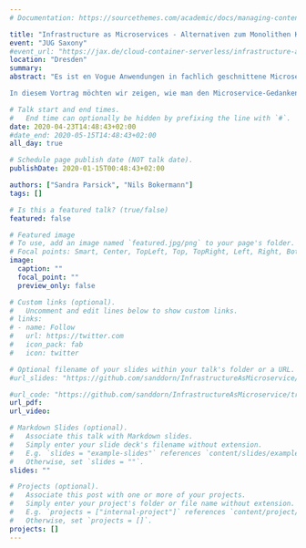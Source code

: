 ```yaml
---
# Documentation: https://sourcethemes.com/academic/docs/managing-content/

title: "Infrastructure as Microservices - Alternativen zum Monolithen Kubernetes"
event: "JUG Saxony"
#event_url: "https://jax.de/cloud-container-serverless/infrastructure-as-microservices-alternativen-zum-monolithen-kubernetes/"
location: "Dresden"
summary:
abstract: "Es ist en Vogue Anwendungen in fachlich geschnittene Microservices zu unterteilen und in Kubernetes-Clustern zu betreiben. Streng genommen ist ein Kubernetes-Cluster ein monolithisches System, bestehend aus untrennbaren Services. Damit ist gemeint, dass die einzelnen Services nicht unabhängig voneinander betrieben bzw. ausgeschaltet werden können. Dieses Konzept erinnert stark an die 90’er mit dem Konzept großer Application-Server. Konsequent wäre es, das Betriebskonzept der Software-Architektur anzupassen: Unabhängig betreibbare Infrastruktur-Services anbieten. Wie z.B. Service-Registry, Deployment-Verteilung, Load-Balancing…

In diesem Vortrag möchten wir zeigen, wie man den Microservice-Gedanken – kleiner, abgeschlossener, spezialisierter Bausteine – auch in Infrastruktur Services umsetzen kann und dabei Alternativen zu Kubernetes aufzeigen und zu diskutieren. Wir wollen Use-Case-orientiert Lösungsskizzen vorstellen."

# Talk start and end times.
#   End time can optionally be hidden by prefixing the line with `#`.
date: 2020-04-23T14:48:43+02:00
#date_end: 2020-05-15T14:48:43+02:00
all_day: true

# Schedule page publish date (NOT talk date).
publishDate: 2020-01-15T00:48:43+02:00

authors: ["Sandra Parsick", "Nils Bokermann"]
tags: []

# Is this a featured talk? (true/false)
featured: false

# Featured image
# To use, add an image named `featured.jpg/png` to your page's folder.
# Focal points: Smart, Center, TopLeft, Top, TopRight, Left, Right, BottomLeft, Bottom, BottomRight.
image:
  caption: ""
  focal_point: ""
  preview_only: false

# Custom links (optional).
#   Uncomment and edit lines below to show custom links.
# links:
# - name: Follow
#   url: https://twitter.com
#   icon_pack: fab
#   icon: twitter

# Optional filename of your slides within your talk's folder or a URL.
#url_slides: "https://github.com/sanddorn/InfrastructureAsMicroservice/blob/xpdays-19/slides/2019.11%20-%20XP%20Days%20Germany%20-%20Infrastructure%20As%20Microservices.pdf"

#url_code: "https://github.com/sanddorn/InfrastructureAsMicroservice/tree/xpdays-19"
url_pdf:
url_video:

# Markdown Slides (optional).
#   Associate this talk with Markdown slides.
#   Simply enter your slide deck's filename without extension.
#   E.g. `slides = "example-slides"` references `content/slides/example-slides.md`.
#   Otherwise, set `slides = ""`.
slides: ""

# Projects (optional).
#   Associate this post with one or more of your projects.
#   Simply enter your project's folder or file name without extension.
#   E.g. `projects = ["internal-project"]` references `content/project/deep-learning/index.md`.
#   Otherwise, set `projects = []`.
projects: []
---
```

